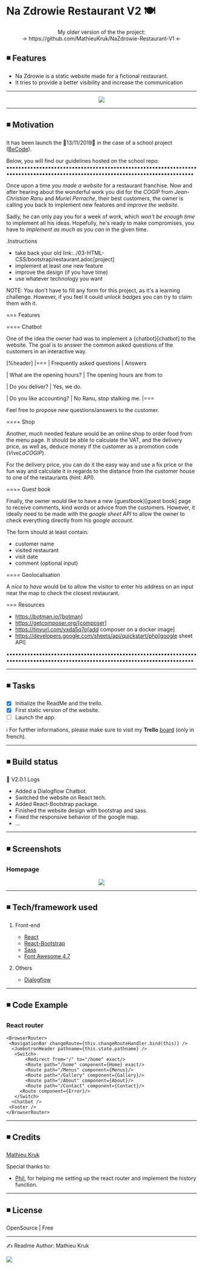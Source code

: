 # Na Zdrowie Restaurant V2 🍽️
<p align="center">
My older version of the the project: <br>
-> https://github.com/MathieuKruk/NaZdrowie-Restaurant-V1 <-
</p>

## ◾ Features

<ul>
  <li>Na Zdrowie is a static website made for a fictional restaurant.</li>
  <li>It tries to provide a better visibility and increase the communication</li>
</ul>

<hr>

<p align="center">
  <img src="screenshoots/mountain3.jpg">
</p>

<hr>

## ◾ Motivation

It has been launch the 💠13/11/2019💠 in the case of a school project (<a href="https://github.com/becodeorg" target="_blank">BeCode</a>).

Below, you will find our guidelines hosted on the school repo: 
▪️▪️▪️▪️▪️▪️▪️▪️▪️▪️▪️▪️▪️▪️▪️▪️▪️▪️▪️▪️▪️▪️▪️▪️▪️▪️▪️▪️▪️▪️▪️▪️▪️▪️▪️▪️▪️▪️▪️▪️▪️▪️▪️▪️▪️▪️▪️▪️▪️▪️▪️▪️▪️▪️▪️▪️▪️▪️▪️▪️▪️▪️▪️▪️▪️▪️▪️▪️▪️▪️▪️▪️▪️▪️▪️▪️▪️▪️▪️▪️▪️▪️▪️▪️▪️▪️▪️▪️▪️▪️▪️▪️▪️▪️▪️▪️▪️▪️▪️▪️▪️▪️▪️▪️▪️▪️▪️▪️▪️▪️▪️▪️▪️▪️▪️▪️▪️▪️▪️▪️▪️▪️▪️▪️▪️▪️▪️

Once upon a time *you made a website* for a restaurant franchise. Now and after
hearing about the wonderful work you did for the _COGIP_ from _Jean-Christian
Ranu_ and _Muriel Perrache_, their best customers, the owner is calling you back
to implement new features and *improve the website*.

Sadly, he can only pay you for a week of work, which *won't be enough time* to
implement all his ideas. Hopefully, he's ready to make compromises, you have to
*implement as much as you can* in the given time.

.Instructions
* take back your old link:../03-HTML-CSS/bootstrap/restaurant.adoc[project] 
* implement at least one new feature
* improve the design (if you have time)
* use whatever technology you want

NOTE: You don't have to fill any form for this project, as it's a learning
challenge. However, if you feel it could unlock *badges* you can try to claim
them with it.

=== Features

==== Chatbot

One of the idea the owner had was to implement a {chatbot}[chatbot] to the
website. The goal is to answer the common asked questions of the customers in an
interactive way.

[%header]
|===
| Frequently asked questions | Answers

| What are the opening hours?
| The opening hours are from <time> to <time>

| Do you deliver?
| Yes, we do.

| Do you like accounting?
| No Ranu, stop stalking me.
|===

Feel free to propose new questions/answers to the customer.

==== Shop

Another, much needed feature would be an online shop to order food from the menu
page. It should be able to calculate the VAT, and the delivery price, as well
as, deduce money if the customer as a promotion code (_ViveLaCOGIP_).

For the delivery price, you can do it the easy way and use a fix price or the
fun way and calculate it in regards to the distance from the customer house to
one of the restaurants (hint: API).

==== Guest book

Finally, the owner would like to have a new {guestbook}[guest book] page to
receive comments, kind words or advice from the customers. However, it ideally
need to be made with the *google sheet API* to allow the owner to check
everything directly from his _google account_.

The form should at least contain:

* customer name
* visited restaurant
* visit date
* comment (optional input)

==== Geolocalisation

A _nice to have_ would be to allow the visitor to enter his address on an input
near the map to check the closest restaurant.

=== Resources

* https://botman.io/[botman] 
* https://getcomposer.org/[composer]
* https://tinyurl.com/yxda5q7o[add composer on a docker image]
* https://developers.google.com/sheets/api/quickstart/php[google sheet API]

▪️▪️▪️▪️▪️▪️▪️▪️▪️▪️▪️▪️▪️▪️▪️▪️▪️▪️▪️▪️▪️▪️▪️▪️▪️▪️▪️▪️▪️▪️▪️▪️▪️▪️▪️▪️▪️▪️▪️▪️▪️▪️▪️▪️▪️▪️▪️▪️▪️▪️▪️▪️▪️▪️▪️▪️▪️▪️▪️▪️▪️▪️▪️▪️▪️▪️▪️▪️▪️▪️▪️▪️▪️▪️▪️▪️▪️▪️▪️▪️▪️▪️▪️▪️▪️▪️▪️▪️▪️▪️▪️▪️▪️▪️▪️▪️▪️▪️▪️▪️▪️▪️▪️▪️▪️▪️▪️▪️▪️▪️▪️▪️▪️▪️▪️▪️▪️▪️▪️▪️▪️▪️▪️▪️▪️▪️▪️

<hr>

## ◾ Tasks

- [x] Initialize the ReadMe and the trello.
- [x] First static version of the website.
- [ ] Launch the app.

ℹ️ For further informations, please make sure to visit my **Trello** [board](https://trello.com/b/wkDPM6CS/na-zdrowie-restaurant) (only in french).

<hr>

## ◾ Build status

📲 V2.0.1
Logs
   - Added a Dialogflow Chatbot.
   - Switched the website on React tech.
   - Added React-Bootstrap package.
   - Finished the website design with bootstrap and sass.
   - Fixed the responsive behavior of the google map.
   - ...

<hr>

## ◾ Screenshots

### Homepage
<p align="center">
  <img src="screenshoots/homepage.png">
</p>

<hr>

## ◾ Tech/framework used

1. Front-end
   - [React](https://reactjs.org/)
   - [React-Bootstrap](https://react-bootstrap.github.io/)
   - [Sass](https://sass-lang.com/)
   - [Font Awesome 4.7](https://fontawesome.com/v4.7.0/)
   
2. Others
   - [Dialogflow](https://dialogflow.com/)

<hr>

## ◾ Code Example

### React router
```
<BrowserRouter>
 <NavigationBar changeRoute={this.changeRouteHandler.bind(this)} />
  <JumbotronHeader pathname={this.state.pathname} /> 
   <Switch>
       <Redirect from="/" to="/home" exact/>
       <Route path="/home" component={Home} exact/>
       <Route path="/Menus" component={Menus}/>
       <Route path="/Gallery" component={Gallery}/>
       <Route path="/About" component={About}/>
       <Route path="/Contact" component={Contact}/>
     <Route component={Error}/>
   </Switch>
  <Chatbot />
 <Footer /> 
</BrowserRouter>
```

<hr>

## ◾ Credits

[Mathieu Kruk](https://github.com/MathieuKruk)

Special thanks to:
- [Phil](https://github.com/philesgilles), for helping me setting up the react router and implement the history function.
<hr>

## ◾ License

OpenSource | Free

<hr>

✍️ Readme Author: Mathieu Kruk 
<p align="left">
  <img src="https://media.giphy.com/media/114NEaW5Q5Gikw/giphy.gif">
</p>
